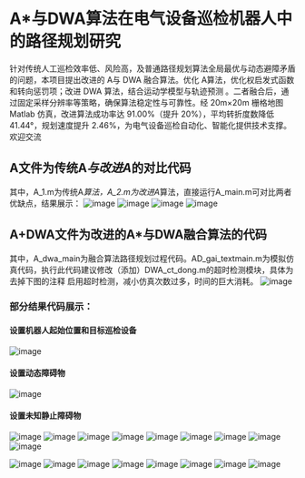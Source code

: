 # A*与DWA算法在电气设备巡检机器人中的路径规划研究
针对传统人工巡检效率低、风险高，及普通路径规划算法全局最优与动态避障矛盾的问题，本项目提出改进的 A与 DWA 融合算法。优化 A算法，优化权启发式函数和转向惩罚项；改进 DWA 算法，结合运动学模型与轨迹预测 。二者融合后，通过固定采样分辨率等策略，确保算法稳定性与可靠性。经 20m×20m 栅格地图 Matlab 仿真，改进算法成功率达 91.00%（提升 20%），平均转折度数降低 41.44°，规划速度提升 2.46%，为电气设备巡检自动化、智能化提供技术支撑。欢迎交流
## A文件为传统A*与改进A*的对比代码
其中，A_1.m为传统A*算法，A_2.m为改进A*算法，直接运行A_main.m可对比两者优缺点，结果展示：
![image](https://github.com/user-attachments/assets/2a8c9a0c-b71e-4618-a3a4-2d8c80135c61)
![image](https://github.com/user-attachments/assets/125882ee-4ef8-4837-9267-83f4d401abcd)
![image](https://github.com/user-attachments/assets/e2759f91-bc9d-4484-b987-f4cfd11072fa)
![image](https://github.com/user-attachments/assets/153c0b4d-9754-4781-a3d4-a23d89180210)
## A+DWA文件为改进的A*与DWA融合算法的代码
其中，A_dwa_main为融合算法路径规划过程代码。AD_gai_textmain.m为模拟仿真代码，执行此代码建议修改（添加）DWA_ct_dong.m的超时检测模块，具体为去掉下图的注释
启用超时检测，减小仿真次数过多，时间的巨大消耗。
![image](https://github.com/user-attachments/assets/c08d0b8f-07ef-4882-b7bd-82119bae157d)
### 部分结果代码展示：
#### 设置机器人起始位置和目标巡检设备
![image](https://github.com/user-attachments/assets/d36380cc-874e-47cc-926c-a48ab3ceceaa)
#### 设置动态障碍物
![image](https://github.com/user-attachments/assets/39d93953-50e8-4274-b85c-f4005b6060b0)
#### 设置未知静止障碍物
![image](https://github.com/user-attachments/assets/e146a781-fc51-45b1-a7f6-d22aa022d3ed)
![image](https://github.com/user-attachments/assets/a591aca2-51c9-4230-b482-a8832343b684)
![image](https://github.com/user-attachments/assets/845beb2d-d406-47ca-bb82-52909b26e423)
![image](https://github.com/user-attachments/assets/ee309fdd-d09b-4688-8836-5d2efd51f5e6)
![image](https://github.com/user-attachments/assets/808049bb-7276-4082-9e72-c978a1cd9588)
![image](https://github.com/user-attachments/assets/6644979d-23ab-4399-a814-34cbdb83357b)
![image](https://github.com/user-attachments/assets/f18ca655-c449-4342-ae74-e666ca9048d1)
![image](https://github.com/user-attachments/assets/3a3348d3-8ccb-432c-8f18-b6164c27f761)
![image](https://github.com/user-attachments/assets/23bb4fd7-1092-4adc-a069-be9896f52b00)

![image](https://github.com/user-attachments/assets/e4cfc20f-3590-4efd-ac7c-658db54e6777)
![image](https://github.com/user-attachments/assets/3047143f-5d4f-436a-b854-aad41c61ddff)
![image](https://github.com/user-attachments/assets/b8d4e9e4-46dc-4853-bb79-9b12b77f4bba)
![image](https://github.com/user-attachments/assets/50160e37-d85a-4fc3-9c6c-e0323cbc52aa)
![image](https://github.com/user-attachments/assets/1ff31f18-85c1-4550-b225-74d7a34bbd77)
![image](https://github.com/user-attachments/assets/49c4a50f-d383-4ce3-ad48-9ebe4ed10c5d)
![image](https://github.com/user-attachments/assets/fb851702-dca4-42d7-83a1-6a94bb6447e2)
![image](https://github.com/user-attachments/assets/97663b50-60b4-4dc7-8de8-df095d01ef57)
